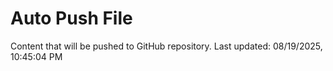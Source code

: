 # Auto Push File

Content that will be pushed to GitHub repository.
Last updated: 08/19/2025, 10:45:04 PM